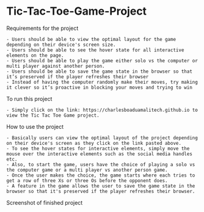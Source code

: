 # Tic-Tac-Toe-Game-Project
Requirements for the project

    - Users should be able to view the optimal layout for the game depending on their device's screen size. 
    - Users should be able to see the hover state for all interactive elements on the page.
    - Users should be able to play the game either solo vs the computer or multi player against another person.
    - Users should be able to save the game state in the browser so that it’s preserved if the player refreshes their browser
    - Instead of having the computer randomly make their moves, try making it clever so it’s proactive in blocking your moves and trying to win

To run this project

    - Simply click on the link: https://charlesboaduamalitech.github.io to view the Tic Tac Toe Game project.

How to use the project

    - Basically users can view the optimal layout of the project depending on their device's screen as they click on the link pasted above.
    - To see the hover states for interactive elements, simply move the mouse over the interactive elements such as the social media handles etc.
    - Also, to start the game, users have the choice of playing a solo vs the computer game or a multi player vs another person game.
    - Once the user makes the choice, the game starts where each tries to get a row of three Xs or three Os before the opponent does.
    - A feature in the game allows the user to save the game state in the browser so that it's preserved if the player refreshes their browser.

Screenshot of finished project
